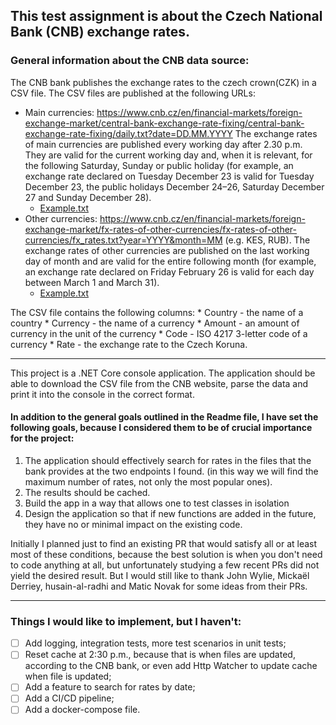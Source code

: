 ## This test assignment is about the Czech National Bank (CNB) exchange rates.

### General information about the CNB data source:
The CNB bank publishes the exchange rates to the czech crown(CZK) in a CSV file.
The CSV files are published at the following URLs:
- Main currencies: https://www.cnb.cz/en/financial-markets/foreign-exchange-market/central-bank-exchange-rate-fixing/central-bank-exchange-rate-fixing/daily.txt?date=DD.MM.YYYY
  The exchange rates of main currencies are published every working day after 2.30 p.m. They are valid for the current working day and, when it is relevant, for the following Saturday, Sunday or public holiday (for example, an exchange rate declared on Tuesday December 23 is valid for Tuesday December 23, the public holidays December 24–26, Saturday December 27 and Sunday December 28).
  - [Example.txt](fx_rates.txt)
- Other currencies: https://www.cnb.cz/en/financial-markets/foreign-exchange-market/fx-rates-of-other-currencies/fx-rates-of-other-currencies/fx_rates.txt?year=YYYY&month=MM (e.g. KES, RUB).
  The exchange rates of other currencies are published on the last working day of month and are valid for the entire following month (for example, an exchange rate declared on Friday February 26 is valid for each day between March 1 and March 31).
  - [Example.txt](fx_rates-others.txt)

The CSV file contains the following columns: * Country - the name of a country * Currency - the name of a currency * Amount - an amount of currency in the unit of the currency * Code - ISO 4217 3-letter code of a currency * Rate - the exchange rate to the Czech Koruna.

---

This project is a .NET Core console application. The application should be able to download the CSV file from the CNB website, parse the data and print it into the console in the correct format.

#### In addition to the general goals outlined in the Readme file, I have set the following goals, because I considered them to be of crucial importance for the project:
1. The application should effectively search for rates in the files that the bank provides at the two endpoints I found. (in this way we will find the maximum number of rates, not only the most popular ones).
2. The results should be cached.
3. Build the app in a way that allows one to test classes in isolation
4. Design the application so that if new functions are added in the future, they have no or minimal impact on the existing code.

Initially I planned just to find an existing PR that would satisfy all or at least most of these conditions, because the best solution is when you don't need to code anything at all, but unfortunately studying a few recent PRs did not yield the desired result. But I would still like to thank John Wylie, Mickaël Derriey, husain-al-radhi and Matic Novak for some ideas from their PRs.

---

### Things I would like to implement, but I haven't:
- [ ] Add logging, integration tests, more test scenarios in unit tests;
- [ ] Reset cache at 2:30 p.m., because that is when files are updated, according to the CNB bank, or even add Http Watcher to update cache when file is updated;
- [ ] Add a feature to search for rates by date;
- [ ] Add a CI/CD pipeline;
- [ ] Add a docker-compose file.